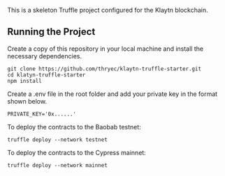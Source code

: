 This is a skeleton Truffle project configured for the Klaytn blockchain.

## Running the Project

Create a copy of this repository in your local machine and install the necessary dependencies.

```
git clone https://github.com/thryec/klaytn-truffle-starter.git
cd klatyn-truffle-starter
npm install
```

Create a .env file in the root folder and add your private key in the format shown below.

```
PRIVATE_KEY='0x......'
```

To deploy the contracts to the Baobab testnet:

```
truffle deploy --network testnet
```

To deploy the contracts to the Cypress mainnet:

```
truffle deploy --network mainnet
```
